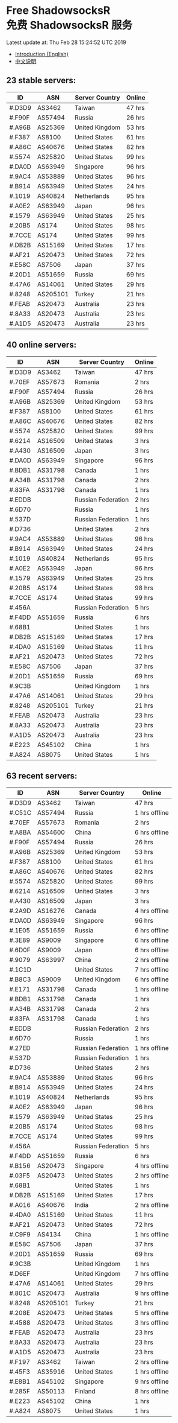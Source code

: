 # Free ShadowsocksR<br>免费 ShadowsocksR 服务

Latest update at: Thu Feb 28 15:24:52 UTC 2019

- [Introduction (English)](https://vision-network.readthedocs.io/en/latest/autossr/autossr.html)
- [中文说明](https://vision-network.readthedocs.io/zh_CN/latest/autossr/autossr.html)


## 23 stable servers:

| ID | ASN | Server Country | Online |
| ------ | ------ | ------ | ------ |
| #.D3D9 | AS3462 | Taiwan | 47 hrs |
| #.F90F | AS57494 | Russia | 26 hrs |
| #.A96B | AS25369 | United Kingdom | 53 hrs |
| #.F387 | AS8100 | United States | 61 hrs |
| #.A86C | AS40676 | United States | 82 hrs |
| #.5574 | AS25820 | United States | 99 hrs |
| #.DA0D | AS63949 | Singapore | 96 hrs |
| #.9AC4 | AS53889 | United States | 96 hrs |
| #.B914 | AS63949 | United States | 24 hrs |
| #.1019 | AS40824 | Netherlands | 95 hrs |
| #.A0E2 | AS63949 | Japan | 96 hrs |
| #.1579 | AS63949 | United States | 25 hrs |
| #.20B5 | AS174 | United States | 98 hrs |
| #.7CCE | AS174 | United States | 99 hrs |
| #.DB2B | AS15169 | United States | 17 hrs |
| #.AF21 | AS20473 | United States | 72 hrs |
| #.E58C | AS7506 | Japan | 37 hrs |
| #.20D1 | AS51659 | Russia | 69 hrs |
| #.47A6 | AS14061 | United States | 29 hrs |
| #.8248 | AS205101 | Turkey | 21 hrs |
| #.FEAB | AS20473 | Australia | 23 hrs |
| #.8A33 | AS20473 | Australia | 23 hrs |
| #.A1D5 | AS20473 | Australia | 23 hrs |

## 40 online servers:

| ID | ASN | Server Country | Online |
| ------ | ------ | ------ | ------ |
| #.D3D9 | AS3462 | Taiwan | 47 hrs |
| #.70EF | AS57673 | Romania | 2 hrs |
| #.F90F | AS57494 | Russia | 26 hrs |
| #.A96B | AS25369 | United Kingdom | 53 hrs |
| #.F387 | AS8100 | United States | 61 hrs |
| #.A86C | AS40676 | United States | 82 hrs |
| #.5574 | AS25820 | United States | 99 hrs |
| #.6214 | AS16509 | United States | 3 hrs |
| #.A430 | AS16509 | Japan | 3 hrs |
| #.DA0D | AS63949 | Singapore | 96 hrs |
| #.BDB1 | AS31798 | Canada | 1 hrs |
| #.A34B | AS31798 | Canada | 2 hrs |
| #.83FA | AS31798 | Canada | 1 hrs |
| #.EDDB |  | Russian Federation | 2 hrs |
| #.6D70 |  | Russia | 1 hrs |
| #.537D |  | Russian Federation | 1 hrs |
| #.D736 |  | United States | 2 hrs |
| #.9AC4 | AS53889 | United States | 96 hrs |
| #.B914 | AS63949 | United States | 24 hrs |
| #.1019 | AS40824 | Netherlands | 95 hrs |
| #.A0E2 | AS63949 | Japan | 96 hrs |
| #.1579 | AS63949 | United States | 25 hrs |
| #.20B5 | AS174 | United States | 98 hrs |
| #.7CCE | AS174 | United States | 99 hrs |
| #.456A |  | Russian Federation | 5 hrs |
| #.F4DD | AS51659 | Russia | 6 hrs |
| #.68B1 |  | United States | 1 hrs |
| #.DB2B | AS15169 | United States | 17 hrs |
| #.4DA0 | AS15169 | United States | 11 hrs |
| #.AF21 | AS20473 | United States | 72 hrs |
| #.E58C | AS7506 | Japan | 37 hrs |
| #.20D1 | AS51659 | Russia | 69 hrs |
| #.9C3B |  | United Kingdom | 1 hrs |
| #.47A6 | AS14061 | United States | 29 hrs |
| #.8248 | AS205101 | Turkey | 21 hrs |
| #.FEAB | AS20473 | Australia | 23 hrs |
| #.8A33 | AS20473 | Australia | 23 hrs |
| #.A1D5 | AS20473 | Australia | 23 hrs |
| #.E223 | AS45102 | China | 1 hrs |
| #.A824 | AS8075 | United States | 1 hrs |

## 63 recent servers:

| ID | ASN | Server Country | Online |
| ------ | ------ | ------ | ------ |
| #.D3D9 | AS3462 | Taiwan | 47 hrs |
| #.C51C | AS57494 | Russia | 1 hrs offline |
| #.70EF | AS57673 | Romania | 2 hrs |
| #.A8BA | AS54600 | China | 6 hrs offline |
| #.F90F | AS57494 | Russia | 26 hrs |
| #.A96B | AS25369 | United Kingdom | 53 hrs |
| #.F387 | AS8100 | United States | 61 hrs |
| #.A86C | AS40676 | United States | 82 hrs |
| #.5574 | AS25820 | United States | 99 hrs |
| #.6214 | AS16509 | United States | 3 hrs |
| #.A430 | AS16509 | Japan | 3 hrs |
| #.2A9D | AS16276 | Canada | 4 hrs offline |
| #.DA0D | AS63949 | Singapore | 96 hrs |
| #.1E05 | AS51659 | Russia | 6 hrs offline |
| #.3E89 | AS9009 | Singapore | 6 hrs offline |
| #.6D0F | AS9009 | Japan | 6 hrs offline |
| #.9079 | AS63997 | China | 2 hrs offline |
| #.1C1D |  | United States | 7 hrs offline |
| #.B8C3 | AS9009 | United Kingdom | 6 hrs offline |
| #.E171 | AS31798 | Canada | 1 hrs offline |
| #.BDB1 | AS31798 | Canada | 1 hrs |
| #.A34B | AS31798 | Canada | 2 hrs |
| #.83FA | AS31798 | Canada | 1 hrs |
| #.EDDB |  | Russian Federation | 2 hrs |
| #.6D70 |  | Russia | 1 hrs |
| #.27ED |  | Russian Federation | 1 hrs offline |
| #.537D |  | Russian Federation | 1 hrs |
| #.D736 |  | United States | 2 hrs |
| #.9AC4 | AS53889 | United States | 96 hrs |
| #.B914 | AS63949 | United States | 24 hrs |
| #.1019 | AS40824 | Netherlands | 95 hrs |
| #.A0E2 | AS63949 | Japan | 96 hrs |
| #.1579 | AS63949 | United States | 25 hrs |
| #.20B5 | AS174 | United States | 98 hrs |
| #.7CCE | AS174 | United States | 99 hrs |
| #.456A |  | Russian Federation | 5 hrs |
| #.F4DD | AS51659 | Russia | 6 hrs |
| #.B156 | AS20473 | Singapore | 4 hrs offline |
| #.03F5 | AS20473 | United States | 2 hrs offline |
| #.68B1 |  | United States | 1 hrs |
| #.DB2B | AS15169 | United States | 17 hrs |
| #.A016 | AS40676 | India | 2 hrs offline |
| #.4DA0 | AS15169 | United States | 11 hrs |
| #.AF21 | AS20473 | United States | 72 hrs |
| #.C9F9 | AS4134 | China | 1 hrs offline |
| #.E58C | AS7506 | Japan | 37 hrs |
| #.20D1 | AS51659 | Russia | 69 hrs |
| #.9C3B |  | United Kingdom | 1 hrs |
| #.D6EF |  | United Kingdom | 7 hrs offline |
| #.47A6 | AS14061 | United States | 29 hrs |
| #.801C | AS20473 | Australia | 9 hrs offline |
| #.8248 | AS205101 | Turkey | 21 hrs |
| #.208E | AS20473 | United States | 5 hrs offline |
| #.4588 | AS20473 | United States | 3 hrs offline |
| #.FEAB | AS20473 | Australia | 23 hrs |
| #.8A33 | AS20473 | Australia | 23 hrs |
| #.A1D5 | AS20473 | Australia | 23 hrs |
| #.F197 | AS3462 | Taiwan | 2 hrs offline |
| #.45F3 | AS35916 | United States | 1 hrs offline |
| #.E8B1 | AS45102 | Singapore | 9 hrs offline |
| #.285F | AS50113 | Finland | 8 hrs offline |
| #.E223 | AS45102 | China | 1 hrs |
| #.A824 | AS8075 | United States | 1 hrs |


